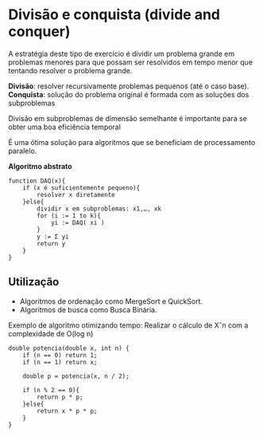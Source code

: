 # Divisão e conquista (divide and conquer)

A estratégia deste tipo de exercício é dividir um problema grande em problemas menores para que possam ser resolvidos em tempo menor que tentando resolver o problema grande.

**Divisão**: resolver recursivamente problemas pequenos (até o caso base).
**Conquista**: solução do problema original é formada com as soluções dos subproblemas

Divisão em subproblemas de dimensão semelhante é importante para se obter uma boa eficiência temporal

É uma ótima solução para algoritmos que se beneficiam de processamento paralelo.

**Algoritmo abstrato**

    function DAQ(x){
	    if (x é suficientemente pequeno){
			resolver x diretamente
		}else{
		    dividir x em subproblemas: x1,…, xk
		    for (i := 1 to k){
			    yi := DAQ( xi )
		    }
		    y := Σ yi
		    return y
		}
	}

## Utilização

 - Algoritmos de ordenação como MergeSort e QuickSort.
 - Algoritmos de busca como Busca Binária.

Exemplo de algoritmo otimizando tempo:
Realizar o cálculo de Xˆn com a complexidade de O(log n)

    double potencia(double x, int n) {
	    if (n == 0) return 1;
	    if (n == 1) return x;
	    
	    double p = potencia(x, n / 2);
	    
	    if (n % 2 == 0){
		    return p * p;
	    }else{
		    return x * p * p;
	    }
    }
